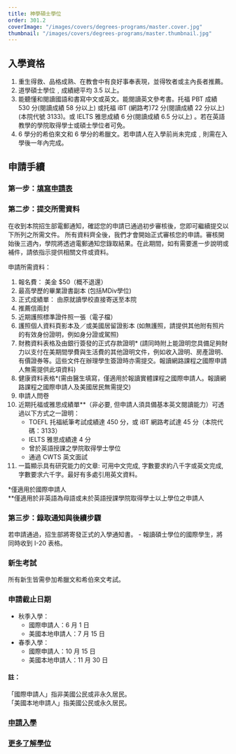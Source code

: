 ```yaml
---
title: 神學碩士學位
order: 301.2
coverImage: "/images/covers/degrees-programs/master.cover.jpg"
thumbnail: "/images/covers/degrees-programs/master.thumbnail.jpg"
---
```


## 入學資格

1. 重生得救、品格成熟、在教會中有良好事奉表現，並得牧者或主內長者推薦。
2. 道學碩士學位﹐成績總平均 3.5 以上。
3. 能聽懂和閱讀國語和書寫中文或英文。能閱讀英文參考書。托福 PBT 成績 530 分(閱讀成績 58 分以上) 或托福 iBT (網路考)72 分(閱讀成績 22 分以上) (本院代號 3133)。或 IELTS 雅思成績 6 分(閱讀成績 6.5 分以上) 。若在英語教學的學院取得學士或碩士學位者可免。
4. 6 學分的希伯來文和 6 學分的希臘文。若申請人在入學前尚未完成﹐則需在入學後一年內完成。

## 申請手續
### 第一步：[填寫申請表](https://cwts.populiweb.com/router/admissions/onlineapplications/index?application_form=2&source=3)
### 第二步：提交所需資料

在收到本院招生部電郵通知，確認您的申請已通過初步審核後，您即可繼續提交以下所列之所需文件。 所有資料齊全後，我們才會開始正式審核您的申請。審核開始後三週內，學院將透過電郵通知您錄取結果。在此期間，如有需要進一步說明或補件，請依指示提供相關文件或資料。

申請所需資料：

1. 報名費： 美金 $50（概不退還）
2. 最高學歷的畢業證書副本 (包括MDiv學位)
3. 正式成績單： 由原就讀學校直接寄送至本院
4. 推薦信兩封
5. 近期護照標準證件照一張（電子檔）
6. 護照個人資料頁影本及／或美國居留證影本 (如無護照，請提供其他附有照片的有效身份證明，例如身分證或駕照)
7. 財務資料表格及由銀行簽發的正式存款證明\* (請同時附上能證明您具備足夠財力以支付在美期間學費與生活費的其他證明文件，例如收入證明、房產證明、有價證券等。這些文件在辦理學生簽證時亦需提交。報讀網路課程之國際申請人無需提供此項資料)
8. 健康資料表格\*(需由醫生填寫，僅適用於報讀實體課程之國際申請人。報讀網路課程之國際申請人及美國居民無需提交)
9. 申請人問卷
10. 近期托福或雅思成績單\*\*（非必要, 但申請人須具備基本英文閱讀能力）可透過以下方式之一證明：
    - TOEFL 托福紙筆考試成績達 450 分，或 iBT 網路考試達 45 分（本院代碼：3133）
    - IELTS 雅思成績達 4 分
    - 曾於英語授課之學院取得學士學位
    - 通過 CWTS 英文面試
11. 一篇顯示具有研究能力的文章: 可用中文完成, 字數要求約八千字或英文完成, 字數要求六千字。最好有多處引用英文資料。

\*僅適用於國際申請人 \
\*\*僅適用於非英語為母語或未於英語授課學院取得學士以上學位之申請人
### 第三步：錄取通知與後續步驟
若申請通過，招生部將寄發正式的入學通知書。
    - 報讀碩士學位的國際學生，將同時收到 I-20 表格。
### 新生考試
所有新生皆需參加希臘文和希伯來文考試。
### 申請截止日期
- 秋季入學：
    - 國際申請人：6 月 1 日
    - 美國本地申請人：7 月 15 日
- 春季入學：
    - 國際申請人：10 月 15 日
    - 美國本地申請人：11 月 30 日
#### 註：
「國際申請人」指非美國公民或非永久居民。\
「美國本地申請人」指美國公民或永久居民。
### [申請入學](https://cwts.populiweb.com/router/admissions/onlineapplications/index?application_form=2&source=3)
### [更多了解學位](/zh/academic/degrees-programs/master-of-theology/)
